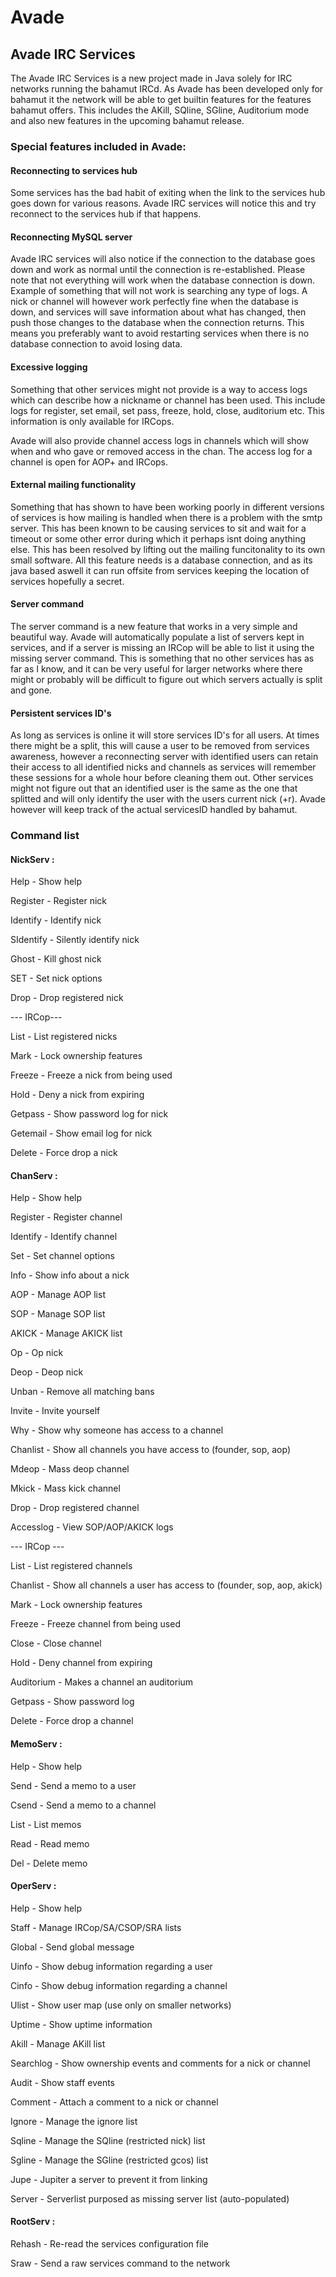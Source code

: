 # Avade
## Avade IRC Services

The Avade IRC Services is a new project made in Java solely for IRC networks running the bahamut IRCd. As Avade has
been developed only for bahamut it the network will be able to get builtin features for the features bahamut offers.
This includes the AKill, SQline, SGline, Auditorium mode and also new features in the upcoming bahamut release.

### Special features included in Avade:

#### Reconnecting to services hub

Some services has the bad habit of exiting when the link to the services hub goes down for various reasons. Avade IRC 
services will notice this and try reconnect to the services hub if that happens.

#### Reconnecting MySQL server

Avade IRC services will also notice if the connection to the database goes down and work as normal until the connection 
is re-established. Please note that not everything will work when the database connection is down. Example of something
that will not work is searching any type of logs. A nick or channel will however work perfectly fine when the database
is down, and services will save information about what has changed, then push those changes to the database when the
connection returns. This means you preferably want to avoid restarting services when there is no database connection
to avoid losing data.

#### Excessive logging

Something that other services might not provide is a way to access logs which can describe how a nickname or channel
has been used. This include logs for register, set email, set pass, freeze, hold, close, auditorium etc. This information
is only available for IRCops.

Avade will also provide channel access logs in channels which will show when and who gave or removed access in the 
chan. The access log for a channel is open for AOP+ and IRCops.

#### External mailing functionality

Something that has shown to have been working poorly in different versions of services is how mailing is handled when there
is a problem with the smtp server. This has been known to be causing services to sit and wait for a timeout or some other
error during which it perhaps isnt doing anything else. This has been resolved by lifting out the mailing funcitonality
to its own small software. All this feature needs is a database connection, and as its java based aswell it can run offsite
from services keeping the location of services hopefully a secret.

#### Server command

The server command is a new feature that works in a very simple and beautiful way. Avade will automatically populate a list
of servers kept in services, and if a server is missing an IRCop will be able to list it using the missing server command. 
This is something that no other services has as far as I know, and it can be very useful for larger networks where there
might or probably will be difficult to figure out which servers actually is split and gone.

#### Persistent services ID's

As long as services is online it will store services ID's for all users. At times there might be a split, this will cause a
user to be removed from services awareness, however a reconnecting server with identified users can retain their access to
all identified nicks and channels as services will remember these sessions for a whole hour before cleaning them out. Other
services might not figure out that an identified user is the same as the one that splitted and will only identify the user
with the users current nick (+r). Avade however will keep track of the actual servicesID handled by bahamut.


### Command list

#### NickServ :

  Help           - Show help

  Register       - Register nick
  
  Identify       - Identify nick
  
  SIdentify      - Silently identify nick
  
  Ghost          - Kill ghost nick
  
  SET            - Set nick options
  
  Drop           - Drop registered nick
  
  --- IRCop---
  
  List           - List registered nicks
  
  Mark           - Lock ownership features
  
  Freeze         - Freeze a nick from being used
  
  Hold           - Deny a nick from expiring
  
  Getpass        - Show password log for nick
  
  Getemail       - Show email log for nick
  
  Delete         - Force drop a nick


#### ChanServ :
  
  Help           - Show help
  
  Register       - Register channel
  
  Identify       - Identify channel
  
  Set            - Set channel options
  
  Info           - Show info about a nick
  
  AOP            - Manage AOP list
  
  SOP            - Manage SOP list
  
  AKICK          - Manage AKICK list
  
  Op             - Op nick
  
  Deop           - Deop nick
  
  Unban          - Remove all matching bans
  
  Invite         - Invite yourself
  
  Why            - Show why someone has access to a channel
  
  Chanlist       - Show all channels you have access to (founder, sop, aop)
  
  Mdeop          - Mass deop channel
  
  Mkick          - Mass kick channel
  
  Drop           - Drop registered channel
  
  Accesslog      - View SOP/AOP/AKICK logs
  
  --- IRCop ---
  
  List           - List registered channels
  
  Chanlist       - Show all channels a user has access to (founder, sop, aop, akick)
  
  Mark           - Lock ownership features
  
  Freeze         - Freeze channel from being used
  
  Close          - Close channel
  
  Hold           - Deny channel from expiring
  
  Auditorium     - Makes a channel an auditorium
  
  Getpass        - Show password log
  
  Delete         - Force drop a channel
  
  
#### MemoServ :
  
  Help           - Show help
  
  Send           - Send a memo to a user
  
  Csend          - Send a memo to a channel
  
  List           - List memos
  
  Read           - Read memo
  
  Del            - Delete memo
  
#### OperServ :
  
  Help           - Show help
  
  Staff          - Manage IRCop/SA/CSOP/SRA lists
  
  Global         - Send global message
  
  Uinfo          - Show debug information regarding a user
  
  Cinfo          - Show debug information regarding a channel
  
  Ulist          - Show user map (use only on smaller networks)
  
  Uptime         - Show uptime information
  
  Akill          - Manage AKill list
  
  Searchlog      - Show ownership events and comments for a nick or channel
  
  Audit          - Show staff events
  
  Comment        - Attach a comment to a nick or channel
  
  Ignore         - Manage the ignore list
  
  Sqline         - Manage the SQline (restricted nick) list
  
  Sgline         - Manage the SGline (restricted gcos) list
  
  Jupe           - Jupiter a server to prevent it from linking
  
  Server         - Serverlist purposed as missing server list (auto-populated)
  
  
#### RootServ :
  
  Rehash         - Re-read the services configuration file        
  
  Sraw           - Send a raw services command to the network
  
  




